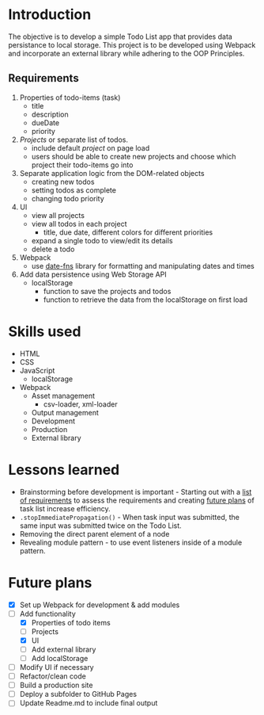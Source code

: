 # Introduction
The objective is to develop a simple Todo List app that provides data persistance to local storage. This project is to be developed using Webpack and incorporate an external library while adhering to the OOP Principles.
<!-- [👉Live Demo]() -->
## Requirements
1. Properties of todo-items (task)
   - title
   - description
   - dueDate
   - priority
2. *Projects* or separate list of todos.
   - include default *project* on page load
   - users should be able to create new projects and choose which project their todo-items go into
3. Separate application logic from the DOM-related objects
   - creating new todos
   - setting todos as complete
   - changing todo priority
4. UI
   - view all projects
   - view all todos in each project 
     - title, due date, different colors for different priorities
   - expand a single todo to view/edit its details
   - delete a todo
5. Webpack
   - use [date-fns](https://github.com/date-fns/date-fns) library for formatting and manipulating dates and times
6. Add data persistence using Web Storage API
   - localStorage
     - function to save the projects and todos
     - function to retrieve the data from the localStorage on first load 
# Skills used
* HTML
* CSS
* JavaScript
  - localStorage
* Webpack
  - Asset management
    - csv-loader, xml-loader
  - Output management
  - Development
  - Production
  - External library
# Lessons learned
* Brainstorming before development is important - Starting out with a [list of requirements](#requirements) to assess the requirements and creating [future plans](#future-plans) of task list increase efficiency.  
* ```.stopImmediatePropagation()``` - When task input was submitted, the same input was submitted twice on the Todo List. 
* Removing the direct parent element of a node 
* Revealing module pattern - to use event listeners inside of a module pattern.
# Future plans
- [x] Set up Webpack for development & add modules
- [ ] Add functionality
     - [x] Properties of todo items
     - [ ] Projects
     - [x] UI
     - [ ] Add external library
     - [ ] Add localStorage
- [ ] Modify UI if necessary
- [ ] Refactor/clean code
- [ ] Build a production site 
- [ ] Deploy a subfolder to GitHub Pages
- [ ] Update Readme.md to include final output